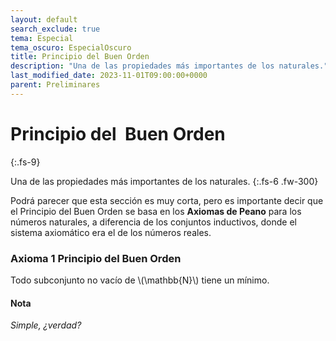 ```yaml
---
layout: default
search_exclude: true
tema: Especial
tema_oscuro: EspecialOscuro
title: Principio del Buen Orden
description: "Una de las propiedades más importantes de los naturales."
last_modified_date: 2023-11-01T09:00:00+0000
parent: Preliminares
---
```


# Principio del &nbsp;<span class="deg-sitio deg-sitio-texto">Buen Orden</span>
{:.fs-9}

Una de las propiedades más importantes de los naturales.
{:.fs-6 .fw-300}

Podrá parecer que esta sección es muy corta, pero es importante decir que el Principio del Buen Orden se basa en los **Axiomas de Peano** para los números naturales, a diferencia de los conjuntos inductivos, donde el sistema axiomático era el de los números reales.

### Axioma&nbsp;<span class="deg-sitio deg-sitio-texto">1</span> Principio del Buen Orden

Todo subconjunto no vacío de \\(\mathbb{N}\\) tiene un mínimo.

#### Nota
*Simple, ¿verdad?*